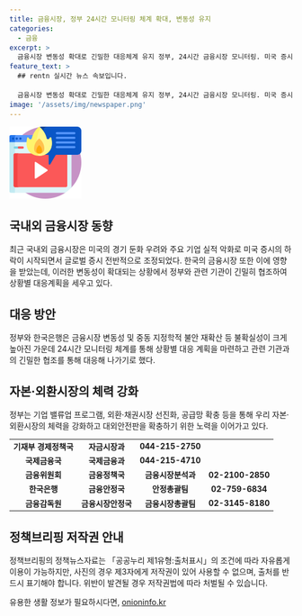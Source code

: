 ```yaml
---
title: 금융시장, 정부 24시간 모니터링 체계 확대, 변동성 유지
categories:
  - 금융
excerpt: >
  금융시장 변동성 확대로 긴밀한 대응체계 유지 정부, 24시간 금융시장 모니터링. 미국 증시 하락 등으로 글로벌 증시 조정되는 가운데, 한국 정부는 중동 지정학적 불안 등으로 불확실성 확대에 대비하기로 했다. 이에 관계기관은 24시간 모니터링 체계를 유지하고 상황별 대응계획에 따라 긴밀히 공조할 예정이다. 또한, 기업 프로그램 추진과 자본·외환시장 강화로 대응력을 높일 계획이며, 관련 기관 연락처는 아래와 같다.
feature_text: >
  ## rentn 실시간 뉴스 속보입니다.

  금융시장 변동성 확대로 긴밀한 대응체계 유지 정부, 24시간 금융시장 모니터링. 미국 증시 하락 등으로 글로벌 증시 조정되는 가운데, 한국 정부는 중동 지정학적 불안 등으로 불확실성 확대에 대비하기로 했다. 이에 관계기관은 24시간 모니터링 체계를 유지하고 상황별 대응계획에 따라 긴밀히 공조할 예정이다. 또한, 기업 프로그램 추진과 자본·외환시장 강화로 대응력을 높일 계획이며, 관련 기관 연락처는 아래와 같다.
image: '/assets/img/newspaper.png'
---
```


<p><img src="/assets/img/news.png" alt="rentncar 속보" /></p>

<h2 data-ke-size="size26">국내외 금융시장 동향</h2>

<p data-ke-size="size16">최근 국내외 금융시장은 미국의 경기 둔화 우려와 주요 기업 실적 악화로 미국 증시의 하락이 시작되면서 글로벌 증시 전반적으로 조정되었다. 한국의 금융시장 또한 이에 영향을 받았는데, 이러한 변동성이 확대되는 상황에서 정부와 관련 기관이 긴밀히 협조하여 상황별 대응계획을 세우고 있다.</p>

<h2 data-ke-size="size26">대응 방안</h2>

<p data-ke-size="size16">정부와 한국은행은 금융시장 변동성 및 중동 지정학적 불안 재확산 등 불확실성이 크게 높아진 가운데 24시간 모니터링 체계를 통해 상황별 대응 계획을 마련하고 관련 기관과의 긴밀한 협조를 통해 대응해 나가기로 했다.</p>

<h2 data-ke-size="size26">자본·외환시장의 체력 강화</h2>

<p data-ke-size="size16">정부는 기업 밸류업 프로그램, 외환·채권시장 선진화, 공급망 확충 등을 통해 우리 자본·외환시장의 체력을 강화하고 대외안전판을 확충하기 위한 노력을 이어가고 있다.</p>

<table>
  <tr>
    <td style="text-align: center; height: 17px;"><b>기재부 경제정책국</b></td>
    <td style="text-align: center; height: 17px;"><b>자금시장과</b></td>
    <td style="text-align: center; height: 17px;"><b>044-215-2750</b></td>
  </tr>
  <tr>
    <td style="text-align: center; height: 17px;"><b>국제금융국</b></td>
    <td style="text-align: center; height: 17px;"><b>국제금융과</b></td>
    <td style="text-align: center; height: 17px;"><b>044-215-4710</b></td>
  </tr>
  <tr>
    <td style="text-align: center; height: 17px;"><b>금융위원회</b></td>
    <td style="text-align: center; height: 17px;"><b>금융정책국</b></td>
    <td style="text-align: center; height: 17px;"><b>금융시장분석과</b></td>
    <td style="text-align: center; height: 17px;"><b>02-2100-2850</b></td>
  </tr>
  <tr>
    <td style="text-align: center; height: 17px;"><b>한국은행</b></td>
    <td style="text-align: center; height: 17px;"><b>금융안정국</b></td>
    <td style="text-align: center; height: 17px;"><b>안정총괄팀</b></td>
    <td style="text-align: center; height: 17px;"><b>02-759-6834</b></td>
  </tr>
  <tr>
    <td style="text-align: center; height: 17px;"><b>금융감독원</b></td>
    <td style="text-align: center; height: 17px;"><b>금융시장안정국</b></td>
    <td style="text-align: center; height: 17px;"><b>금융시장총괄팀</b></td>
    <td style="text-align: center; height: 17px;"><b>02-3145-8180</b></td>
  </tr>
</table>

<h2 data-ke-size="size26">정책브리핑 저작권 안내</h2>

<p data-ke-size="size16">정책브리핑의 정책뉴스자료는 「공공누리 제1유형:출처표시」의 조건에 따라 자유롭게 이용이 가능하지만, 사진의 경우 제3자에게 저작권이 있어 사용할 수 없으며, 출처를 반드시 표기해야 합니다. 위반이 발견될 경우 저작권법에 따라 처벌될 수 있습니다.</p>
유용한 생활 정보가 필요하시다면, <a href="https://onioninfo.kr" rel="dofollow">onioninfo.kr</a>


